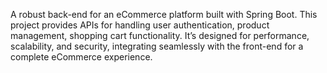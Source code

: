 A robust back-end for an eCommerce platform built with Spring Boot. This project provides APIs for handling user authentication, product management, shopping cart functionality. It’s designed for performance, scalability, and security, integrating seamlessly with the front-end for a complete eCommerce experience.
